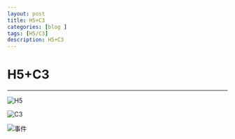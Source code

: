 ```yaml
---
layout: post
title: H5+C3
categories: [blog ]
tags: [H5/C3]
description: H5+C3
---
```



# H5+C3



---
![H5][1]

![C3][2]

![事件][3]


  [1]: http://od6qpmkyu.bkt.clouddn.com/wuhongshan/md/H5.png
  [2]: http://od6qpmkyu.bkt.clouddn.com/wuhongshan/md/C3.png
  [3]: http://od6qpmkyu.bkt.clouddn.com/wuhongshan/md/%E4%BA%8B%E4%BB%B6.png